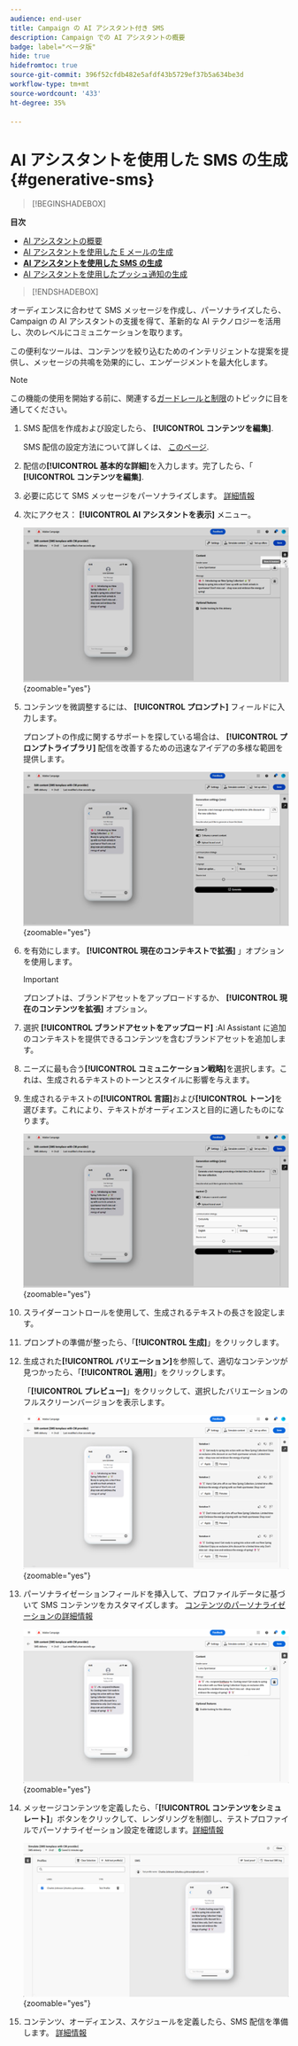 ```yaml
---
audience: end-user
title: Campaign の AI アシスタント付き SMS
description: Campaign での AI アシスタントの概要
badge: label="ベータ版"
hide: true
hidefromtoc: true
source-git-commit: 396f52cfdb482e5afdf43b5729ef37b5a634be3d
workflow-type: tm+mt
source-wordcount: '433'
ht-degree: 35%

---
```


# AI アシスタントを使用した SMS の生成 {#generative-sms}

>[!BEGINSHADEBOX]

**目次**

* [AI アシスタントの概要](generative-gs.md)
* [AI アシスタントを使用した E メールの生成](generative-content.md)
* **[AI アシスタントを使用した SMS の生成](generative-sms.md)**
* [AI アシスタントを使用したプッシュ通知の生成](generative-push.md)

>[!ENDSHADEBOX]

オーディエンスに合わせて SMS メッセージを作成し、パーソナライズしたら、Campaign の AI アシスタントの支援を得て、革新的な AI テクノロジーを活用し、次のレベルにコミュニケーションを取ります。

この便利なツールは、コンテンツを絞り込むためのインテリジェントな提案を提供し、メッセージの共鳴を効果的にし、エンゲージメントを最大化します。

>[!NOTE]
>
>この機能の使用を開始する前に、関連する[ガードレールと制限](generative-gs.md#guardrails-and-limitations)のトピックに目を通してください。

1. SMS 配信を作成および設定したら、 **[!UICONTROL コンテンツを編集]**.

   SMS 配信の設定方法について詳しくは、 [このページ](../sms/create-sms.md).

1. 配信の&#x200B;**[!UICONTROL 基本的な詳細]**&#x200B;を入力します。完了したら、「 **[!UICONTROL コンテンツを編集]**.

1. 必要に応じて SMS メッセージをパーソナライズします。 [詳細情報](../sms/content-sms.md)

1. 次にアクセス： **[!UICONTROL AI アシスタントを表示]** メニュー。

   ![](assets/sms-genai-1.png){zoomable=&quot;yes&quot;}

1. コンテンツを微調整するには、 **[!UICONTROL プロンプト]** フィールドに入力します。

   プロンプトの作成に関するサポートを探している場合は、 **[!UICONTROL プロンプトライブラリ]** 配信を改善するための迅速なアイデアの多様な範囲を提供します。

   ![](assets/sms-genai-2.png){zoomable=&quot;yes&quot;}

1. を有効にします。 **[!UICONTROL 現在のコンテキストで拡張]** 」オプションを使用します。

   >[!IMPORTANT]
   >
   > プロンプトは、ブランドアセットをアップロードするか、 **[!UICONTROL 現在のコンテンツを拡張]** オプション。

1. 選択 **[!UICONTROL ブランドアセットをアップロード]** :AI Assistant に追加のコンテキストを提供できるコンテンツを含むブランドアセットを追加します。

1. ニーズに最も合う&#x200B;**[!UICONTROL コミュニケーション戦略]**&#x200B;を選択します。これは、生成されるテキストのトーンとスタイルに影響を与えます。

1. 生成されるテキストの&#x200B;**[!UICONTROL 言語]**&#x200B;および&#x200B;**[!UICONTROL トーン]**&#x200B;を選びます。これにより、テキストがオーディエンスと目的に適したものになります。

   ![](assets/sms-genai-3.png){zoomable=&quot;yes&quot;}

1. スライダーコントロールを使用して、生成されるテキストの長さを設定します。

1. プロンプトの準備が整ったら、「**[!UICONTROL 生成]**」をクリックします。

1. 生成された&#x200B;**[!UICONTROL バリエーション]**&#x200B;を参照して、適切なコンテンツが見つかったら、「**[!UICONTROL 適用]**」をクリックします。

   「**[!UICONTROL プレビュー]**」をクリックして、選択したバリエーションのフルスクリーンバージョンを表示します。

   ![](assets/sms-genai-4.png){zoomable=&quot;yes&quot;}

1. パーソナライゼーションフィールドを挿入して、プロファイルデータに基づいて SMS コンテンツをカスタマイズします。 [コンテンツのパーソナライゼーションの詳細情報](../personalization/personalize.md)

   ![](assets/sms-genai-5.png){zoomable=&quot;yes&quot;}

1. メッセージコンテンツを定義したら、「**[!UICONTROL コンテンツをシミュレート]**」ボタンをクリックして、レンダリングを制御し、テストプロファイルでパーソナライゼーション設定を確認します。[詳細情報](../preview-test/preview-content.md)

   ![](assets/sms-genai-6.png){zoomable=&quot;yes&quot;}

1. コンテンツ、オーディエンス、スケジュールを定義したら、SMS 配信を準備します。 [詳細情報](../monitor/prepare-send.md)
